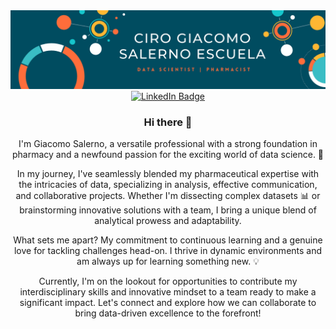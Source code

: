 <div id="header" align="center">
  <img src="https://github.com/GiamoSalerno/GiamoSalerno/blob/main/Ciro%20giacomo%20salerno%20escuela%20(12).png" alt="Banner">
  <div id="badges">
  <a href="https://www.linkedin.com/in/giamosalerno/">
    <img src="https://img.shields.io/badge/LinkedIn-blue?style=for-the-badge&logo=linkedin&logoColor=white" alt="LinkedIn Badge"/>
  </a>
</div>

### Hi there 👋

I'm Giacomo Salerno, a versatile professional with a strong foundation in pharmacy and a newfound passion for the exciting world of data science. 🚀

In my journey, I've seamlessly blended my pharmaceutical expertise with the intricacies of data, specializing in analysis, effective communication, and collaborative projects. Whether I'm dissecting complex datasets 📊 or brainstorming innovative solutions with a team, I bring a unique blend of analytical prowess and adaptability.

What sets me apart? My commitment to continuous learning and a genuine love for tackling challenges head-on. I thrive in dynamic environments and am always up for learning something new. 💡

Currently, I'm on the lookout for opportunities to contribute my interdisciplinary skills and innovative mindset to a team ready to make a significant impact. Let's connect and explore how we can collaborate to bring data-driven excellence to the forefront! 
<!--
**GiamoSalerno/GiamoSalerno** is a ✨ _special_ ✨ repository because its `README.md` (this file) appears on your GitHub profile.

Here are some ideas to get you started:

- 🔭 I’m currently working on ...
- 🌱 I’m currently learning ...
- 👯 I’m looking to collaborate on ...
- 🤔 I’m looking for help with ...
- 💬 Ask me about ...
- 📫 How to reach me: ...
- 😄 Pronouns: ...
- ⚡ Fun fact: ...
-->
